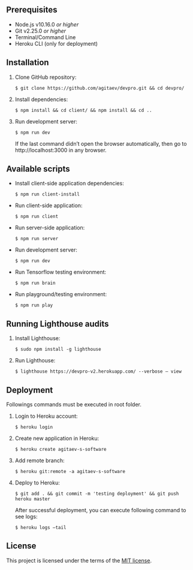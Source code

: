 ## Prerequisites

- Node.js v10.16.0 _or higher_
- Git v2.25.0 _or higher_
- Terminal/Command Line
- Heroku CLI (only for deployment)

## Installation

1. Clone GitHub repository:
   ```
   $ git clone https://github.com/agitaev/devpro.git && cd devpro/
   ```
2. Install dependencies:
   ```
   $ npm install && cd client/ && npm install && cd ..
   ```
3. Run development server:
   ```
   $ npm run dev
   ```
   If the last command didn’t open the browser automatically, then go to
   http://localhost:3000 in any browser.

## Available scripts

- Install client-side application dependencies:

  ```
  $ npm run client-install
  ```

- Run client-side application:

  ```
  $ npm run client
  ```

- Run server-side application:

  ```
  $ npm run server
  ```

- Run development server:

  ```
  $ npm run dev
  ```

- Run Tensorflow testing environment:

  ```
  $ npm run brain
  ```

- Run playground/testing environment:
  ```
  $ npm run play
  ```

## Running Lighthouse audits

1. Install Lighthouse:
   ```
   $ sudo npm install -g lighthouse
   ```
2. Run Lighthouse:
   ```
   $ lighthouse https://devpro-v2.herokuapp.com/ --verbose – view
   ```

## Deployment

Followings commands must be executed in root folder.

1. Login to Heroku account:
   ```
   $ heroku login
   ```
2. Create new application in Heroku:
   ```
   $ heroku create agitaev-s-software
   ```
3. Add remote branch:
   ```
   $ heroku git:remote -a agitaev-s-software
   ```
4. Deploy to Heroku:

   ```
   $ git add . && git commit -m 'testing deployment' && git push heroku master
   ```

   After successful deployment, you can execute following command to see logs:

   ```
   $ heroku logs –tail
   ```

## License

This project is licensed under the terms of the [MIT license](/LICENSE).
